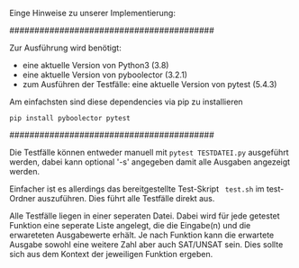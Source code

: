 Einge Hinweise zu unserer Implementierung:

#########################################

Zur Ausführung wird benötigt:

- eine aktuelle Version von Python3 (3.8)
- eine aktuelle Version von pyboolector (3.2.1)
- zum Ausführen der Testfälle: eine aktuelle Version von pytest (5.4.3)

Am einfachsten sind diese dependencies via pip zu installieren

`pip install pyboolector pytest`

#########################################

 Die Testfälle können entweder manuell mit
 ` pytest TESTDATEI.py `
 ausgeführt werden, dabei kann optional '-s'
 angegeben damit alle Ausgaben angezeigt werden. 

Einfacher ist es allerdings das bereitgestellte
Test-Skript ` test.sh` im test-Ordner auszuführen.
Dies führt alle Testfälle direkt aus.

Alle Testfälle liegen in einer seperaten Datei.
Dabei wird für jede getestet Funktion eine seperate Liste angelegt,
die die Eingabe(n) und die erwareteten Ausgabewerte erhält.
Je nach Funktion kann die erwartete Ausgabe sowohl eine weitere
Zahl aber auch SAT/UNSAT sein. Dies sollte sich aus dem Kontext
der jeweiligen Funktion ergeben. 
